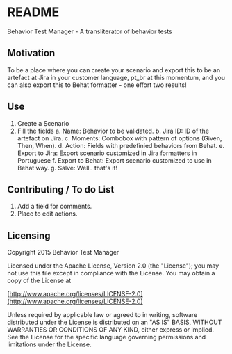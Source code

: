 # README #

Behavior Test Manager - A transliterator of behavior tests

## Motivation ##

To be a place where you can create your scenario and export this to be an artefact at Jira  in your customer language, pt_br at this momentum, and you can also export this to Behat formatter - one effort two results!

## Use ##

  1. Create a Scenario
  2. Fill the fields
  	a. Name: Behavior to be validated.
  	b. Jira ID: ID of the artefact on Jira.
  	c. Moments: Combobox with pattern of options (Given, Then, When).
  	d. Action: Fields with predefinied behaviors from Behat.
  	e. Export to Jira: Export scenario customized in Jira formatters in Portuguese
  	f. Export to Behat: Export scenario customized to use in Behat way.
  	g. Salve: Well.. that's it!


## Contributing / To do List ##

  1. Add a field for comments.
  2. Place to edit actions.

## Licensing ##

Copyright 2015 Behavior Test Manager

Licensed under the Apache License, Version 2.0 (the "License");
you may not use this file except in compliance with the License.
You may obtain a copy of the License at

[http://www.apache.org/licenses/LICENSE-2.0](http://www.apache.org/licenses/LICENSE-2.0)

Unless required by applicable law or agreed to in writing, software
distributed under the License is distributed on an "AS IS" BASIS,
WITHOUT WARRANTIES OR CONDITIONS OF ANY KIND, either express or implied.
See the License for the specific language governing permissions and
limitations under the License.
